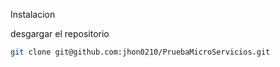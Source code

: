 Instalacion

desgargar el repositorio

```bash
git clone git@github.com:jhon0210/PruebaMicroServicios.git 
``` 